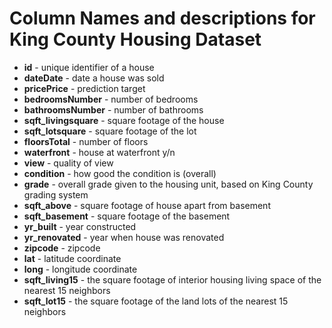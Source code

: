 # Column Names and descriptions for King County Housing Dataset

- **id** - unique identifier of a house
- **dateDate** - date a house was sold
- **pricePrice** - prediction target
- **bedroomsNumber** - number of bedrooms
- **bathroomsNumber** - number of bathrooms
- **sqft_livingsquare** - square footage of the house
- **sqft_lotsquare** - square footage of the lot
- **floorsTotal** - number of floors
- **waterfront** - house at waterfront y/n
- **view** - quality of view
- **condition** - how good the condition is (overall)
- **grade** - overall grade given to the housing unit, based on King County grading system
- **sqft_above** - square footage of house apart from basement
- **sqft_basement** - square footage of the basement
- **yr_built** - year constructed
- **yr_renovated** - year when house was renovated
- **zipcode** - zipcode
- **lat** - latitude coordinate
- **long** - longitude coordinate
- **sqft_living15** - the square footage of interior housing living space of the nearest 15 neighbors
- **sqft_lot15** - the square footage of the land lots of the nearest 15 neighbors
